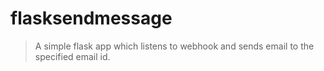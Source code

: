 # flasksendmessage
> A simple flask app which listens to webhook and sends email to the specified email id.
